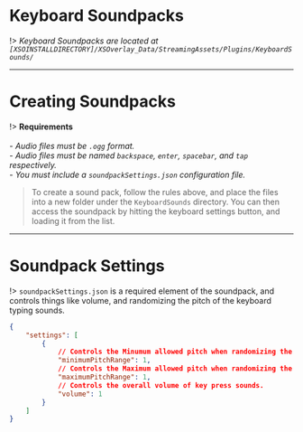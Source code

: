 # Keyboard Soundpacks
!> _Keyboard Soundpacks are located at `[XSOINSTALLDIRECTORY]/XSOverlay_Data/StreamingAssets/Plugins/KeyboardSounds/`_

***

# Creating Soundpacks
!> **Requirements**
<br><br> - _Audio files must be `.ogg` format._
<br> - _Audio files must be named `backspace`, `enter`, `spacebar`, and `tap` respectively._
<br> - _You must include a `soundpackSettings.json` configuration file._

> To create a sound pack, follow the rules above, and place the files into a new folder under the `KeyboardSounds` directory. You can then access the soundpack by hitting the keyboard settings button, and loading it from the list.

***

# Soundpack Settings
!> `soundpackSettings.json` is a required element of the soundpack, and controls things like volume, and randomizing the pitch of the keyboard typing sounds.

```json
{
    "settings": [
        {
            // Controls the Minumum allowed pitch when randomizing the pitch for a key press sound.
            "minimumPitchRange": 1,
            // Controls the Maximum allowed pitch when randomizing the pitch for a key press sound.
            "maximumPitchRange": 1,
            // Controls the overall volume of key press sounds.
            "volume": 1 
        }
    ]
}
```